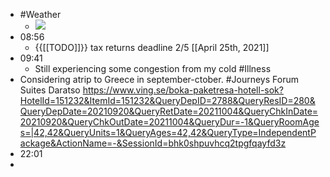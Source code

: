- #Weather
    - ![](https://firebasestorage.googleapis.com/v0/b/firescript-577a2.appspot.com/o/imgs%2Fapp%2FDavidsroam%2F_lJEK-dSvM.jpeg?alt=media&token=8e365f5a-f85e-40c7-9068-276a46a488ea)
- 08:56
    - {{[[TODO]]}} tax returns deadline 2/5 [[April 25th, 2021]]
- 09:41
    - Still experiencing some congestion from my cold #Illness
- Considering atrip to Greece in september-ctober.  #Journeys  Forum Suites Daratso  https://www.ving.se/boka-paketresa-hotell-sok?HotelId=151232&ItemId=151232&QueryDepID=2788&QueryResID=280&QueryDepDate=20210920&QueryRetDate=20211004&QueryChkInDate=20210920&QueryChkOutDate=20211004&QueryDur=-1&QueryRoomAges=|42,42&QueryUnits=1&QueryAges=42,42&QueryType=IndependentPackage&ActionName=-&SessionId=bhk0shpuvhcq2tpgfqayfd3z
- 22:01
- 
